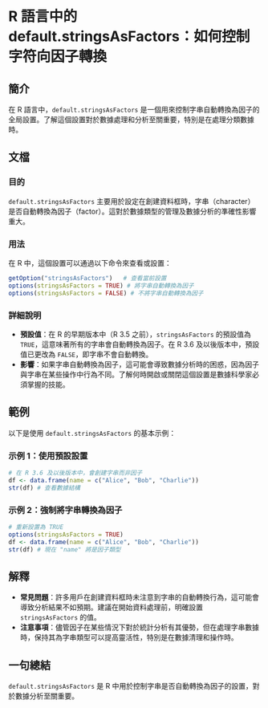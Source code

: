 <!--
Meta Description: # R 語言中的 default.stringsAsFactors：如何控制字符向因子轉換 ## 簡介 在 R 語言中，`default.stringsAsFactors` 是一個用來控制字串自動轉換為因子的全局設置。了解這個設置對於數據處理和分析至關重要，特別是在處理分類數據時。 ## 文檔 ##...
Meta Keywords: stringsasfactors, default, true, options, name
-->

# R 語言中的 default.stringsAsFactors：如何控制字符向因子轉換

## 簡介
在 R 語言中，`default.stringsAsFactors` 是一個用來控制字串自動轉換為因子的全局設置。了解這個設置對於數據處理和分析至關重要，特別是在處理分類數據時。

## 文檔
### 目的
`default.stringsAsFactors` 主要用於設定在創建資料框時，字串（character）是否自動轉換為因子（factor）。這對於數據類型的管理及數據分析的準確性影響重大。

### 用法
在 R 中，這個設置可以通過以下命令來查看或設置：
```R
getOption("stringsAsFactors")   # 查看當前設置
options(stringsAsFactors = TRUE) # 將字串自動轉換為因子
options(stringsAsFactors = FALSE) # 不將字串自動轉換為因子
```

### 詳細說明
- **預設值**：在 R 的早期版本中（R 3.5 之前），`stringsAsFactors` 的預設值為 `TRUE`，這意味著所有的字串會自動轉換為因子。在 R 3.6 及以後版本中，預設值已更改為 `FALSE`，即字串不會自動轉換。
- **影響**：如果字串自動轉換為因子，這可能會導致數據分析時的困惑，因為因子與字串在某些操作中行為不同。了解何時開啟或關閉這個設置是數據科學家必須掌握的技能。
  
## 範例
以下是使用 `default.stringsAsFactors` 的基本示例：

### 示例 1：使用預設設置
```R
# 在 R 3.6 及以後版本中，會創建字串而非因子
df <- data.frame(name = c("Alice", "Bob", "Charlie"))
str(df) # 查看數據結構
```

### 示例 2：強制將字串轉換為因子
```R
# 重新設置為 TRUE
options(stringsAsFactors = TRUE)
df <- data.frame(name = c("Alice", "Bob", "Charlie"))
str(df) # 現在 "name" 將是因子類型
```

## 解釋
- **常見問題**：許多用戶在創建資料框時未注意到字串的自動轉換行為，這可能會導致分析結果不如預期。建議在開始資料處理前，明確設置 `stringsAsFactors` 的值。
- **注意事項**：儘管因子在某些情況下對於統計分析有其優勢，但在處理字串數據時，保持其為字串類型可以提高靈活性，特別是在數據清理和操作時。

## 一句總結
`default.stringsAsFactors` 是 R 中用於控制字串是否自動轉換為因子的設置，對於數據分析至關重要。